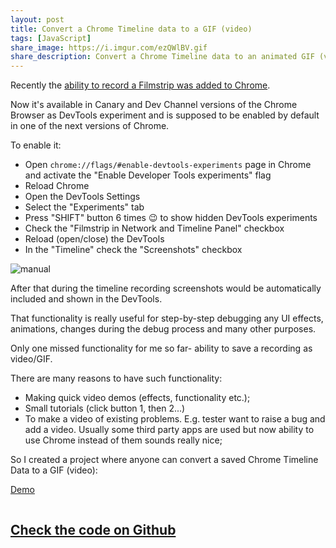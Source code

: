 ```yaml
---
layout: post
title: Convert a Chrome Timeline data to a GIF (video)
tags: [JavaScript]
share_image: https://i.imgur.com/ezQWlBV.gif
share_description: Convert a Chrome Timeline data to an animated GIF (video)
---
```


Recently the [ability to record a Filmstrip was added to Chrome](https://twitter.com/shospodarets/status/594137242655821826).

Now it's available in Canary and Dev Channel versions of the Chrome Browser as DevTools experiment and is supposed to be enabled by default in one of the next versions of Chrome.

To enable it:

* Open `chrome://flags/#enable-devtools-experiments` page in Chrome and activate the "Enable Developer Tools experiments" flag
* Reload Chrome
* Open the DevTools Settings
* Select the "Experiments" tab
* Press "SHIFT" button 6 times 😉 to show hidden DevTools experiments
* Check the "Filmstrip in Network and Timeline Panel" checkbox
* Reload (open/close) the DevTools
* In the "Timeline" check the "Screenshots" checkbox

<div class="more"></div>

![manual](https://i.imgur.com/0Q2bPXU.gif)

After that during the timeline recording screenshots would be automatically included and shown in the DevTools.

That functionality is really useful for step-by-step debugging any UI effects, animations, changes during the debug process and many other purposes.

Only one missed functionality for me so far- ability to save a recording as video/GIF.

There are many reasons to have such functionality:

* Making quick video demos (effects, functionality etc.);
* Small tutorials (click button 1, then 2...)
* To make a video of existing problems. E.g. tester want to raise a bug and add a video.
Usually some third party apps are used but now ability to use Chrome instead of them sounds really nice;

So I created a project where anyone can convert a saved Chrome Timeline Data to a GIF (video):

<p>
    <a class="sh-btn" flavor="text-width"
       href="{{ site.baseurl }}/demos/chrome-timeline-to-gif/"
       target="_blank">
        Demo
    </a>
</p>

<a href="{{ site.baseurl }}/demos/chrome-timeline-to-gif/">
    <img src="https://i.imgur.com/ezQWlBV.gif" alt="" />
</a>

## [Check the code on Github](https://github.com/shospodarets/chrome-timeline-to-gif)


